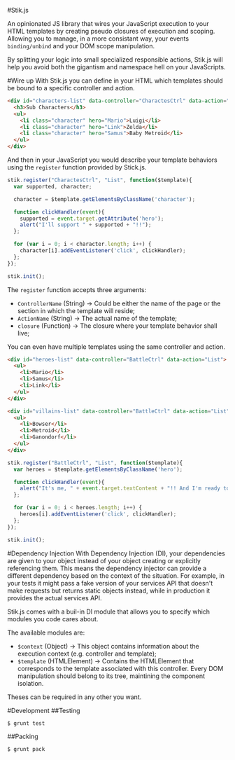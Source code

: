 #Stik.js

An opinionated JS library that wires your JavaScript execution to your HTML templates by creating pseudo closures of execution and scoping. Allowing you to manage, in a more consistant way, your events `binding/unbind` and your DOM scope manipulation.

By splitting your logic into small specialized responsible actions, Stik.js will help you avoid both the gigantism and namespace hell on your JavaScripts.

#Wire up
With Stik.js you can define in your HTML which templates should be bound to a specific controller and action.

```html
<div id="characters-list" data-controller="CharactesCtrl" data-action="List">
  <h3>Sub Characters</h3>
  <ul>
    <li class="character" hero="Mario">Luigi</li>
    <li class="character" hero="Link">Zelda</li>
    <li class="character" hero="Samus">Baby Metroid</li>
  </ul>
</div>
```

And then in your JavaScript you would describe your template behaviors using the `register` function provided by Stick.js.

```javascript
stik.register("CharactesCtrl", "List", function($template){
  var supported, character;

  character = $template.getElementsByClassName('character');

  function clickHandler(event){
    supported = event.target.getAttribute('hero');
    alert("I'll support " + supported + "!!");
  };

  for (var i = 0; i < character.length; i++) {
    character[i].addEventListener('click', clickHandler);
  };
});

stik.init();
```

The `register` function accepts three arguments:

* `ControllerName` (String) -> Could be either the name of the page or the section in which the template will reside;
* `ActionName` (String) -> The actual name of the template;
* `closure` (Function) -> The closure where your template behavior shall live;

You can even have multiple templates using the same controller and action.

```html
<div id="heroes-list" data-controller="BattleCtrl" data-action="List">
  <ul>
    <li>Mario</li>
    <li>Samus</li>
    <li>Link</li>
  </ul>
</div>

<div id="villains-list" data-controller="BattleCtrl" data-action="List">
  <ul>
    <li>Bowser</li>
    <li>Metroid</li>
    <li>Ganondorf</li>
  </ul>
</div>
```

```javascript
stik.register("BattleCtrl", "List", function($template){
  var heroes = $template.getElementsByClassName('hero');

  function clickHandler(event){
    alert("It's me, " + event.target.textContent + "!! And I'm ready to fight!");
  };

  for (var i = 0; i < heroes.length; i++) {
    heroes[i].addEventListener('click', clickHandler);
  };
});

stik.init();
```

#Dependency Injection
With Dependency Injection (DI), your dependencies are given to your object instead of your object creating or explicitly referencing them. This means the dependency injector can provide a different dependency based on the context of the situation. For example, in your tests it might pass a fake version of your services API that doesn't make requests but returns static objects instead, while in production it provides the actual services API.

Stik.js comes with a buil-in DI module that allows you to specify which modules you code cares about.

The available modules are:

* `$context` (Object) -> This object contains information about the execution context (e.g. controller and template);
* `$template` (HTMLElement) -> Contains the HTMLElement that corresponds to the template associated with this controller. Every DOM manipulation should belong to its tree, maintining the component isolation.

Theses can be required in any other you want.

#Development
##Testing
```shell
$ grunt test
```

##Packing
```shell
$ grunt pack
```
